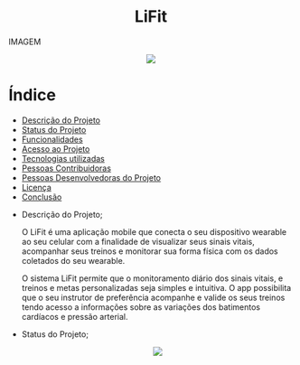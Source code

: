 
<h1 align="center"> LiFit </h1>

IMAGEM 

<p align="center">
<img src="http://img.shields.io/static/v1?label=STATUS&message=EM DESENVOLVIMENTO&color=GREEN&style=for-the-badge"/>
</p>

# Índice 

* [Descrição do Projeto](#descrição-do-projeto)
* [Status do Projeto](#status-do-Projeto)
* [Funcionalidades](#funcionalidades)
* [Acesso ao Projeto](#acesso-ao-projeto)
* [Tecnologias utilizadas](#tecnologias-utilizadas)
* [Pessoas Contribuidoras](#pessoas-contribuidoras)
* [Pessoas Desenvolvedoras do Projeto](#pessoas-desenvolvedoras)
* [Licença](#licença)
* [Conclusão](#conclusão)

- Descrição do Projeto;
    
    O LiFit é uma aplicação mobile que conecta o seu dispositivo wearable ao seu celular com a finalidade de visualizar seus sinais vitais, acompanhar seus treinos e monitorar sua forma física com os dados coletados do seu wearable.
    
    O sistema LiFit permite que o monitoramento diário dos sinais vitais, e treinos e metas personalizadas seja simples e intuitiva. O app possibilita que o seu instrutor de preferência  acompanhe e valide os seus treinos tendo acesso a informações sobre as variações dos batimentos cardíacos e pressão arterial.

- Status do Projeto;
    
    <p align="center">
    <img src="[http://img.shields.io/static/v1?label=STATUS&message=EM DESENVOLVIMENTO&color=GREEN&style=for-the-badge](http://img.shields.io/static/v1?label=STATUS&message=EM%20DESENVOLVIMENTO&color=GREEN&style=for-the-badge)"/>
    </p>
 
